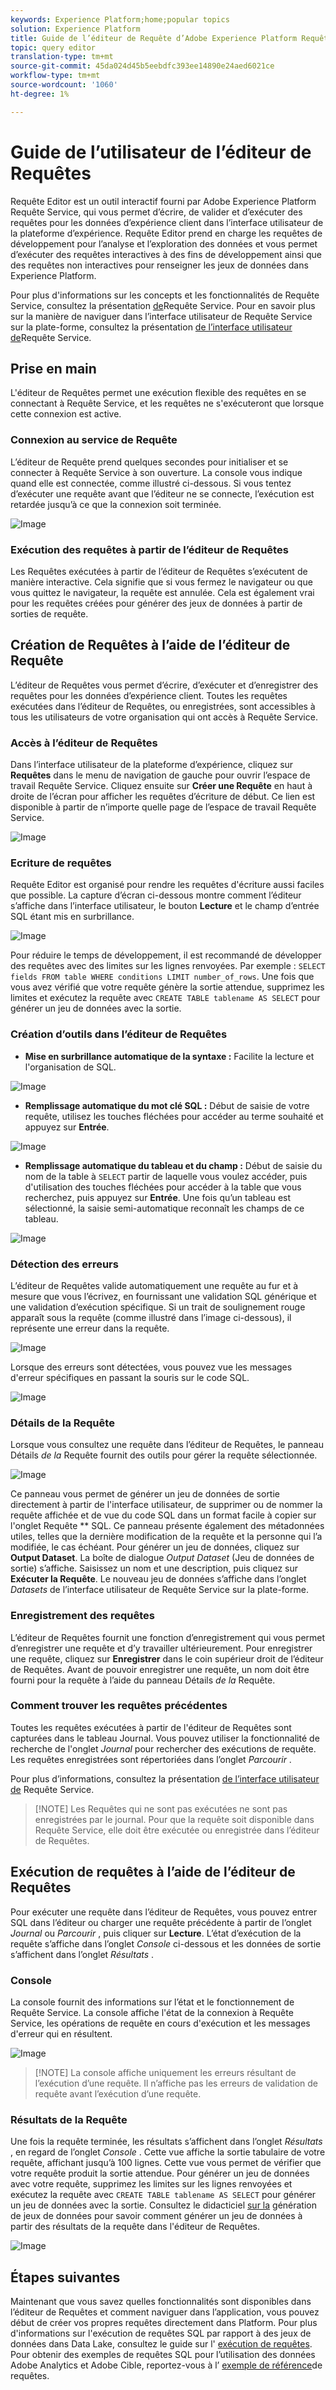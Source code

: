 ```yaml
---
keywords: Experience Platform;home;popular topics
solution: Experience Platform
title: Guide de l’éditeur de Requête d’Adobe Experience Platform Requête Service
topic: query editor
translation-type: tm+mt
source-git-commit: 45da024d45b5eebdfc393ee14890e24aed6021ce
workflow-type: tm+mt
source-wordcount: '1060'
ht-degree: 1%

---
```



# Guide de l’utilisateur de l’éditeur de Requêtes

Requête Editor est un outil interactif fourni par Adobe Experience Platform Requête Service, qui vous permet d’écrire, de valider et d’exécuter des requêtes pour les données d’expérience client dans l’interface utilisateur de la plateforme d’expérience. Requête Editor prend en charge les requêtes de développement pour l’analyse et l’exploration des données et vous permet d’exécuter des requêtes interactives à des fins de développement ainsi que des requêtes non interactives pour renseigner les jeux de données dans Experience Platform.

Pour plus d&#39;informations sur les concepts et les fonctionnalités de Requête Service, consultez la présentation [de][query-service-overview]Requête Service. Pour en savoir plus sur la manière de naviguer dans l’interface utilisateur de Requête Service sur la plate-forme, consultez la présentation [de l’interface utilisateur de][query-service-ui]Requête Service.

## Prise en main

L&#39;éditeur de Requêtes permet une exécution flexible des requêtes en se connectant à Requête Service, et les requêtes ne s&#39;exécuteront que lorsque cette connexion est active.

### Connexion au service de Requête

L’éditeur de Requête prend quelques secondes pour initialiser et se connecter à Requête Service à son ouverture. La console vous indique quand elle est connectée, comme illustré ci-dessous. Si vous tentez d’exécuter une requête avant que l’éditeur ne se connecte, l’exécution est retardée jusqu’à ce que la connexion soit terminée.

![Image](../images/queries/query-editor-overview/initializing-connection.png)

### Exécution des requêtes à partir de l’éditeur de Requêtes

Les Requêtes exécutées à partir de l’éditeur de Requêtes s’exécutent de manière interactive. Cela signifie que si vous fermez le navigateur ou que vous quittez le navigateur, la requête est annulée. Cela est également vrai pour les requêtes créées pour générer des jeux de données à partir de sorties de requête.

## Création de Requêtes à l’aide de l’éditeur de Requête

L’éditeur de Requêtes vous permet d’écrire, d’exécuter et d’enregistrer des requêtes pour les données d’expérience client. Toutes les requêtes exécutées dans l’éditeur de Requêtes, ou enregistrées, sont accessibles à tous les utilisateurs de votre organisation qui ont accès à Requête Service.

### Accès à l’éditeur de Requêtes

Dans l’interface utilisateur de la plateforme d’expérience, cliquez sur **Requêtes** dans le menu de navigation de gauche pour ouvrir l’espace de travail Requête Service. Cliquez ensuite sur **Créer une Requête** en haut à droite de l’écran pour afficher les requêtes d’écriture de début. Ce lien est disponible à partir de n’importe quelle page de l’espace de travail Requête Service.

![Image](../images/queries/query-editor-overview/create-query.png)

### Ecriture de requêtes

Requête Editor est organisé pour rendre les requêtes d&#39;écriture aussi faciles que possible. La capture d’écran ci-dessous montre comment l’éditeur s’affiche dans l’interface utilisateur, le bouton **Lecture** et le champ d’entrée SQL étant mis en surbrillance.

![Image](../images/queries/query-editor-overview/editor.png)

Pour réduire le temps de développement, il est recommandé de développer des requêtes avec des limites sur les lignes renvoyées. Par exemple : `SELECT fields FROM table WHERE conditions LIMIT number_of_rows`. Une fois que vous avez vérifié que votre requête génère la sortie attendue, supprimez les limites et exécutez la requête avec `CREATE TABLE tablename AS SELECT` pour générer un jeu de données avec la sortie.

### Création d’outils dans l’éditeur de Requêtes

- **Mise en surbrillance automatique de la syntaxe :** Facilite la lecture et l&#39;organisation de SQL.

![Image](../images/queries/query-editor-overview/syntax-highlight.png)

- **Remplissage automatique du mot clé SQL :** Début de saisie de votre requête, utilisez les touches fléchées pour accéder au terme souhaité et appuyez sur **Entrée**.

![Image](../images/queries/query-editor-overview/syntax-auto.png)

- **Remplissage automatique du tableau et du champ :** Début de saisie du nom de la table à `SELECT` partir de laquelle vous voulez accéder, puis d&#39;utilisation des touches fléchées pour accéder à la table que vous recherchez, puis appuyez sur **Entrée**. Une fois qu’un tableau est sélectionné, la saisie semi-automatique reconnaît les champs de ce tableau.

![Image](../images/queries/query-editor-overview/tables-auto.png)

### Détection des erreurs

L’éditeur de Requêtes valide automatiquement une requête au fur et à mesure que vous l’écrivez, en fournissant une validation SQL générique et une validation d’exécution spécifique. Si un trait de soulignement rouge apparaît sous la requête (comme illustré dans l’image ci-dessous), il représente une erreur dans la requête.

![Image](../images/queries/query-editor-overview/syntax-error-highlight.png)

Lorsque des erreurs sont détectées, vous pouvez vue les messages d&#39;erreur spécifiques en passant la souris sur le code SQL.

![Image](../images/queries/query-editor-overview/linting-error.png)

### Détails de la Requête

Lorsque vous consultez une requête dans l’éditeur de Requêtes, le panneau Détails *de la* Requête fournit des outils pour gérer la requête sélectionnée.

![Image](../images/queries/query-editor-overview/query-details.png)

Ce panneau vous permet de générer un jeu de données de sortie directement à partir de l&#39;interface utilisateur, de supprimer ou de nommer la requête affichée et de vue du code SQL dans un format facile à copier sur l&#39;onglet Requête ** SQL. Ce panneau présente également des métadonnées utiles, telles que la dernière modification de la requête et la personne qui l’a modifiée, le cas échéant. Pour générer un jeu de données, cliquez sur **Output Dataset**. La boîte de dialogue *Output Dataset* (Jeu de données de sortie) s’affiche. Saisissez un nom et une description, puis cliquez sur **Exécuter la Requête**. Le nouveau jeu de données s’affiche dans l’onglet *Datasets* de l’interface utilisateur de Requête Service sur la plate-forme.

### Enregistrement des requêtes

L’éditeur de Requêtes fournit une fonction d’enregistrement qui vous permet d’enregistrer une requête et d’y travailler ultérieurement. Pour enregistrer une requête, cliquez sur **Enregistrer** dans le coin supérieur droit de l’éditeur de Requêtes. Avant de pouvoir enregistrer une requête, un nom doit être fourni pour la requête à l’aide du panneau Détails *de la* Requête.

### Comment trouver les requêtes précédentes

Toutes les requêtes exécutées à partir de l&#39;éditeur de Requêtes sont capturées dans le tableau Journal. Vous pouvez utiliser la fonctionnalité de recherche de l&#39;onglet *Journal* pour rechercher des exécutions de requête. Les requêtes enregistrées sont répertoriées dans l’onglet *Parcourir* .

Pour plus d’informations, consultez la présentation [de l’interface utilisateur de][query-service-ui] Requête Service.

>[!NOTE] Les Requêtes qui ne sont pas exécutées ne sont pas enregistrées par le journal. Pour que la requête soit disponible dans Requête Service, elle doit être exécutée ou enregistrée dans l’éditeur de Requêtes.

## Exécution de requêtes à l’aide de l’éditeur de Requêtes

Pour exécuter une requête dans l’éditeur de Requêtes, vous pouvez entrer SQL dans l’éditeur ou charger une requête précédente à partir de l’onglet *Journal* ou *Parcourir* , puis cliquer sur **Lecture**. L’état d’exécution de la requête s’affiche dans l’onglet *Console* ci-dessous et les données de sortie s’affichent dans l’onglet *Résultats* .

### Console

La console fournit des informations sur l’état et le fonctionnement de Requête Service. La console affiche l&#39;état de la connexion à Requête Service, les opérations de requête en cours d&#39;exécution et les messages d&#39;erreur qui en résultent.

![Image](../images/queries/query-editor-overview/console.png)

>[!NOTE] La console affiche uniquement les erreurs résultant de l’exécution d’une requête. Il n’affiche pas les erreurs de validation de requête avant l’exécution d’une requête.

### Résultats de la Requête

Une fois la requête terminée, les résultats s’affichent dans l’onglet *Résultats* , en regard de l’onglet *Console* . Cette vue affiche la sortie tabulaire de votre requête, affichant jusqu’à 100 lignes. Cette vue vous permet de vérifier que votre requête produit la sortie attendue. Pour générer un jeu de données avec votre requête, supprimez les limites sur les lignes renvoyées et exécutez la requête avec `CREATE TABLE tablename AS SELECT` pour générer un jeu de données avec la sortie. Consultez le didacticiel [sur la][query-service-create-datasets] génération de jeux de données pour savoir comment générer un jeu de données à partir des résultats de la requête dans l&#39;éditeur de Requêtes.

![Image](../images/queries/query-editor-overview/query-results.png)

## Étapes suivantes

Maintenant que vous savez quelles fonctionnalités sont disponibles dans l’éditeur de Requêtes et comment naviguer dans l’application, vous pouvez début de créer vos propres requêtes directement dans Platform. Pour plus d&#39;informations sur l&#39;exécution de requêtes SQL par rapport à des jeux de données dans Data Lake, consultez le guide sur l&#39; [exécution de requêtes][query-service-running-queries]. Pour obtenir des exemples de requêtes SQL pour l’utilisation des données Adobe Analytics et Adobe Cible, reportez-vous à l’ [exemple de référence][query-service-sample-queries]de requêtes.

[query-service-overview]: ../home.md
[query-service-ui]: overview.md
[query-service-running-queries]: ../creating-queries/creating-queries.md
[query-service-sample-queries]: ../sample-queries/overview.md
[query-service-create-datasets]: ../creating-queries/create-datasets.md
